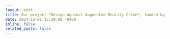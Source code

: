 ```yaml
---
layout: post
title: Our project *Design Against Augmented Reality Crime*, funded by the National Research Centre on Privacy, Harm Reduction and Adversarial Influence Online ([REPHRAIN](https://www.rephrain.ac.uk/)), has started!
date: 2024-12-01 15:59:00 -0400
inline: false
related_posts: false
---
```


